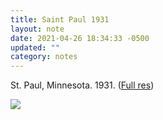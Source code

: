 ```yaml
---
title: Saint Paul 1931
layout: note
date: 2021-04-26 18:34:33 -0500
updated: ""
category: notes
---
```

St. Paul, Minnesota. 1931. ([Full res](https://timculverhouse.com/assets/img/saint-paul-full-res.jpeg))

![](https://timculverhouse.com/assets/img/saint-paul-2560.jpeg)